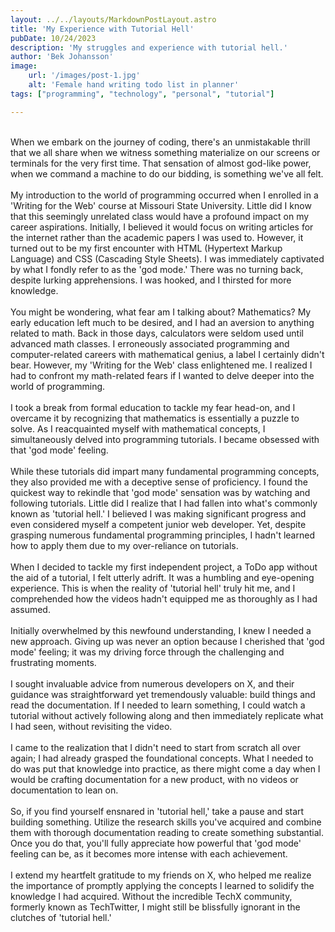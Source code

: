 ```yaml
---
layout: ../../layouts/MarkdownPostLayout.astro
title: 'My Experience with Tutorial Hell'
pubDate: 10/24/2023
description: 'My struggles and experience with tutorial hell.'
author: 'Bek Johansson'
image:
    url: '/images/post-1.jpg'
    alt: 'Female hand writing todo list in planner'
tags: ["programming", "technology", "personal", "tutorial"]

---
```

<br/>
When we embark on the journey of coding, there's an unmistakable thrill that we all share when we witness something materialize on our screens or terminals for the very first time. That sensation of almost god-like power, when we command a machine to do our bidding, is something we've all felt.
<br/>
<br/>
My introduction to the world of programming occurred when I enrolled in a 'Writing for the Web' course at Missouri State University. Little did I know that this seemingly unrelated class would have a profound impact on my career aspirations. Initially, I believed it would focus on writing articles for the internet rather than the academic papers I was used to. However, it turned out to be my first encounter with HTML (Hypertext Markup Language) and CSS (Cascading Style Sheets). I was immediately captivated by what I fondly refer to as the 'god mode.' There was no turning back, despite lurking apprehensions. I was hooked, and I thirsted for more knowledge.
<br/>
<br/>
You might be wondering, what fear am I talking about? Mathematics? My early education left much to be desired, and I had an aversion to anything related to math. Back in those days, calculators were seldom used until advanced math classes. I erroneously associated programming and computer-related careers with mathematical genius, a label I certainly didn't bear. However, my 'Writing for the Web' class enlightened me. I realized I had to confront my math-related fears if I wanted to delve deeper into the world of programming.
<br/>
<br/>
I took a break from formal education to tackle my fear head-on, and I overcame it by recognizing that mathematics is essentially a puzzle to solve. As I reacquainted myself with mathematical concepts, I simultaneously delved into programming tutorials. I became obsessed with that 'god mode' feeling.
<br/>
<br/>
While these tutorials did impart many fundamental programming concepts, they also provided me with a deceptive sense of proficiency. I found the quickest way to rekindle that 'god mode' sensation was by watching and following tutorials. Little did I realize that I had fallen into what's commonly known as 'tutorial hell.' I believed I was making significant progress and even considered myself a competent junior web developer. Yet, despite grasping numerous fundamental programming principles, I hadn't learned how to apply them due to my over-reliance on tutorials.
<br/>
<br/>
When I decided to tackle my first independent project, a ToDo app without the aid of a tutorial, I felt utterly adrift. It was a humbling and eye-opening experience. This is when the reality of 'tutorial hell' truly hit me, and I comprehended how the videos hadn't equipped me as thoroughly as I had assumed.
<br/>
<br/>
Initially overwhelmed by this newfound understanding, I knew I needed a new approach. Giving up was never an option because I cherished that 'god mode' feeling; it was my driving force through the challenging and frustrating moments.
<br/>
<br/>
I sought invaluable advice from numerous developers on X, and their guidance was straightforward yet tremendously valuable: build things and read the documentation. If I needed to learn something, I could watch a tutorial without actively following along and then immediately replicate what I had seen, without revisiting the video.
<br/>
<br/>
I came to the realization that I didn't need to start from scratch all over again; I had already grasped the foundational concepts. What I needed to do was put that knowledge into practice, as there might come a day when I would be crafting documentation for a new product, with no videos or documentation to lean on.
<br/>
<br/>
So, if you find yourself ensnared in 'tutorial hell,' take a pause and start building something. Utilize the research skills you've acquired and combine them with thorough documentation reading to create something substantial. Once you do that, you'll fully appreciate how powerful that 'god mode' feeling can be, as it becomes more intense with each achievement.
<br/>
<br/>
I extend my heartfelt gratitude to my friends on X, who helped me realize the importance of promptly applying the concepts I learned to solidify the knowledge I had acquired. Without the incredible TechX community, formerly known as TechTwitter, I might still be blissfully ignorant in the clutches of 'tutorial hell.'

